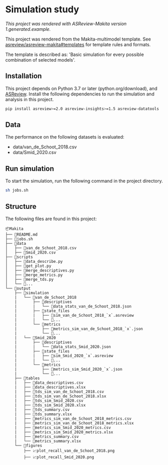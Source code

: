 # Simulation study

*This project was rendered with ASReview-Makita version 1.generated.example.*

This project was rendered from the Makita-multimodel template. See [asreview/asreview-makita#templates](https://github.com/asreview/asreview-makita#templates) for template rules and formats.

The template is described as: 'Basic simulation for every possible combination of selected models'.

## Installation

This project depends on Python 3.7 or later (python.org/download), and [ASReview](https://asreview.nl/download/). Install the following dependencies to run the simulation and analysis in this project.

```sh
pip install asreview>=2.0 asreview-insights>=1.5 asreview-datatools
```

## Data

The performance on the following datasets is evaluated:

- data/van_de_Schoot_2018.csv
- data/Smid_2020.csv

## Run simulation

To start the simulation, run the following command in the project directory.

```sh
sh jobs.sh
```

## Structure

The following files are found in this project:

    📦Makita
    ├── 📜README.md
    ├── 📜jobs.sh
    ├── 📂data
    │   ├── 📜van_de_Schoot_2018.csv
    │   ├── 📜Smid_2020.csv
    ├── 📂scripts
    │   ├── 📜data_describe.py
    │   ├── 📜get_plot.py
    │   ├── 📜merge_descriptives.py
    │   ├── 📜merge_metrics.py
    │   ├── 📜merge_tds.py
    │   └── 📜...
    └── 📂output
        ├── 📂simulation
        |   └── 📂van_de_Schoot_2018
        |       ├── 📂descriptives
        |       |   └── 📜data_stats_van_de_Schoot_2018.json
        |       ├── 📂state_files
        |       |   ├── 📜sim_van_de_Schoot_2018_`x`.asreview
        |       |   └── 📜...
        |       └── 📂metrics
        |           ├── 📜metrics_sim_van_de_Schoot_2018_`x`.json
        |           └── 📜...
        |   └── 📂Smid_2020
        |       ├── 📂descriptives
        |       |   └── 📜data_stats_Smid_2020.json
        |       ├── 📂state_files
        |       |   ├── 📜sim_Smid_2020_`x`.asreview
        |       |   └── 📜...
        |       └── 📂metrics
        |           ├── 📜metrics_sim_Smid_2020_`x`.json
        |           └── 📜...
        ├── 📂tables
        |   ├── 📜data_descriptives.csv
        |   ├── 📜data_descriptives.xlsx
        |   ├── 📜tds_sim_van_de_Schoot_2018.csv
        |   ├── 📜tds_sim_van_de_Schoot_2018.xlsx
        |   ├── 📜tds_sim_Smid_2020.csv
        |   ├── 📜tds_sim_Smid_2020.xlsx
        |   ├── 📜tds_summary.csv
        |   ├── 📜tds_summary.xlsx
        |   ├── 📜metrics_sim_van_de_Schoot_2018_metrics.csv
        |   ├── 📜metrics_sim_van_de_Schoot_2018_metrics.xlsx
        |   ├── 📜metrics_sim_Smid_2020_metrics.csv
        |   ├── 📜metrics_sim_Smid_2020_metrics.xlsx
        |   ├── 📜metrics_summary.csv
        |   └── 📜metrics_summary.xlsx
        └── 📂figures
            ├── 📈plot_recall_van_de_Schoot_2018.png
            ├── 📈plot_recall_Smid_2020.png
